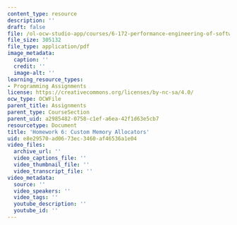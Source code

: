 ```yaml
---
content_type: resource
description: ''
draft: false
file: /ol-ocw-studio-app/courses/6-172-performance-engineering-of-software-systems-fall-2018/e8e29570ad0673ec3460af46536a1e04_MIT6_172F18hw6.pdf
file_size: 305132
file_type: application/pdf
image_metadata:
  caption: ''
  credit: ''
  image-alt: ''
learning_resource_types:
- Programming Assignments
license: https://creativecommons.org/licenses/by-nc-sa/4.0/
ocw_type: OCWFile
parent_title: Assignments
parent_type: CourseSection
parent_uid: a2985482-0758-c1ef-a6ea-42f1d63e5cb7
resourcetype: Document
title: 'Homework 6: Custom Memory Allocators'
uid: e8e29570-ad06-73ec-3460-af46536a1e04
video_files:
  archive_url: ''
  video_captions_file: ''
  video_thumbnail_file: ''
  video_transcript_file: ''
video_metadata:
  source: ''
  video_speakers: ''
  video_tags: ''
  youtube_description: ''
  youtube_id: ''
---
```

